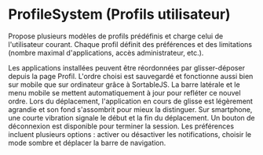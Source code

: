 # ProfileSystem (Profils utilisateur)

Propose plusieurs modèles de profils prédéfinis et charge celui de l'utilisateur
courant. Chaque profil définit des préférences et des limitations (nombre
maximal d'applications, accès administrateur, etc.).

Les applications installées peuvent être réordonnées par glisser-déposer depuis
la page Profil. L'ordre choisi est sauvegardé et fonctionne aussi bien sur
mobile que sur ordinateur grâce à SortableJS. La barre latérale et le menu
mobile se mettent automatiquement à jour pour refléter ce nouvel ordre. Lors du
déplacement, l'application en cours de glisse est légèrement agrandie et son
fond s'assombrit pour mieux la distinguer. Sur smartphone, une courte vibration
signale le début et la fin du déplacement.
Un bouton de déconnexion est disponible pour terminer la session.
Les préférences incluent plusieurs options : activer ou désactiver les notifications, choisir le mode sombre et déplacer la barre de navigation.
